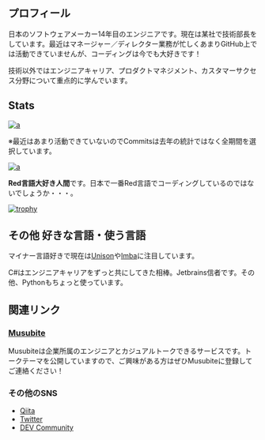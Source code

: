 ## プロフィール

日本のソフトウェアメーカー14年目のエンジニアです。現在は某社で技術部長をしています。最近はマネージャー／ディレクター業務が忙しくあまりGitHub上では活動できていませんが、コーディングは今でも大好きです！

技術以外ではエンジニアキャリア、プロダクトマネジメント、カスタマーサクセス分野について重点的に学んでいます。

## Stats

[![a](https://github-readme-stats.vercel.app/api?username=koba-yu&theme=monokai&include_all_commits=true)](https://github.com/anuraghazra/github-readme-stats)

※最近はあまり活動できていないのでCommitsは去年の統計ではなく全期間を選択しています。

[![a](https://github-readme-stats.vercel.app/api/top-langs/?username=koba-yu&theme=monokai)](https://github.com/anuraghazra/github-readme-stats)

**Red言語大好き人間**です。日本で一番Red言語でコーディングしているのではないでしょうか・・・。  

[![trophy](https://github-profile-trophy.vercel.app/?username=koba-yu&theme=monokai)](https://github.com/ryo-ma/github-profile-trophy)

## その他 好きな言語・使う言語

マイナー言語好きで現在は[Unison](https://github.com/unisonweb/unison)や[Imba](https://github.com/imba/imba)に注目しています。

C#はエンジニアキャリアをずっと共にしてきた相棒。Jetbrains信者です。その他、Pythonもちょっと使っています。

## 関連リンク

### [Musubite](https://musubite-job.com/recruitments/N9BLbViYgLz2)

Musubiteは企業所属のエンジニアとカジュアルトークできるサービスです。トークテーマを公開していますので、ご興味がある方はぜひMusubiteに登録してご連絡ください！

### その他のSNS

* [Qiita](https://qiita.com/koba-a-koba)
* [Twitter](https://twitter.com/koba_yu_pg)
* [DEV Community](https://dev.to/kobayu)